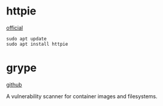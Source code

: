 # httpie

[official](https://httpie.io/)

```code
sudo apt update
sudo apt install httpie
```

# grype

[github](https://github.com/anchore/grype)

A vulnerability scanner for container images and filesystems.

